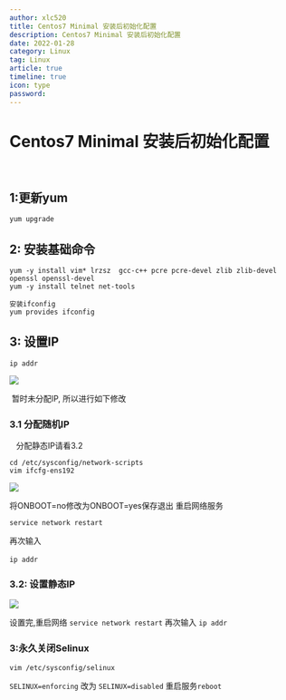 ```yaml
---
author: xlc520
title: Centos7 Minimal 安装后初始化配置
description: Centos7 Minimal 安装后初始化配置
date: 2022-01-28
category: Linux
tag: Linux
article: true
timeline: true
icon: type
password: 
---
```

# Centos7 Minimal 安装后初始化配置

 
## 1:更新yum

`yum upgrade`

## 2: 安装基础命令

```shell
yum -y install vim* lrzsz  gcc-c++ pcre pcre-devel zlib zlib-devel openssl openssl-devel
yum -y install telnet net-tools

安装ifconfig
yum provides ifconfig
```

## 3: 设置IP
`ip addr`

![](https://static.xlc520.ml/Centos7Minimal_3.jpg)

 暂时未分配IP, 所以进行如下修改
### 3.1 分配随机IP 
   
分配静态IP请看3.2

```shell
cd /etc/sysconfig/network-scripts
vim ifcfg-ens192
```
![](https://static.xlc520.ml/Centos7Minimal_1.jpg)

将ONBOOT=no修改为ONBOOT=yes保存退出
重启网络服务

`service network restart`

再次输入

`ip addr`
 
### 3.2: 设置静态IP

![](https://static.xlc520.ml/Centos7Minimal_2.jpg)

设置完,重启网络
`service network restart`
再次输入
`ip addr`

### 3:永久关闭Selinux

`vim /etc/sysconfig/selinux`

`SELINUX=enforcing` 改为 `SELINUX=disabled`
重启服务`reboot`